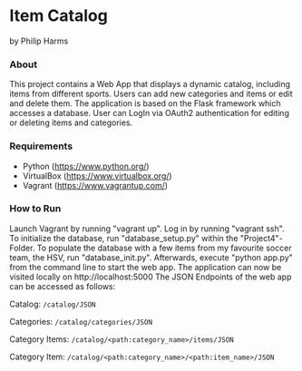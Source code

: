 # Item Catalog

by Philip Harms


### About

This project contains a Web App that displays a dynamic catalog, including items from different sports. Users can add new categories and items or edit and delete them. The application is based on the Flask framework which accesses a database. User can LogIn via OAuth2 authentication for editing or deleting items and categories.

### Requirements

- Python (https://www.python.org/)
- VirtualBox (https://www.virtualbox.org/)
- Vagrant (https://www.vagrantup.com/)

### How to Run

Launch Vagrant by running "vagrant up". Log in by running "vagrant ssh".
To initialize the database, run "database_setup.py" within the "Project4"-Folder. To populate the database with a few items from my favourite soccer team, the HSV, run "database_init.py".
Afterwards, execute "python app.py" from the command line to start the web app. The application can now be visited locally on http://localhost:5000
The JSON Endpoints of the web app can be accessed as follows:

Catalog: `/catalog/JSON`
    
Categories: `/catalog/categories/JSON`
    
Category Items: `/catalog/<path:category_name>/items/JSON`
    
Category Item: `/catalog/<path:category_name>/<path:item_name>/JSON`
    